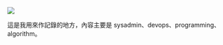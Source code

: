 ![](https://travis-ci.org/changyuheng/changyuheng.github.io.svg)

這是我用來作記錄的地方，內容主要是 sysadmin、devops、programming、algorithm。
